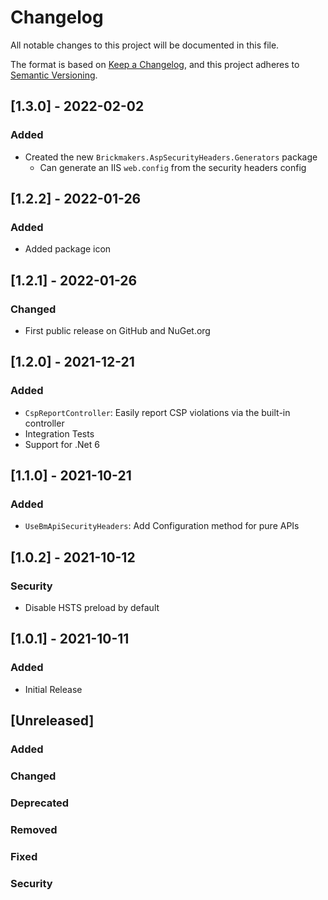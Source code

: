 # Changelog

All notable changes to this project will be documented in this file.

The format is based on [Keep a Changelog](https://keepachangelog.com/en/1.0.0/), and this project adheres
to [Semantic Versioning](https://semver.org/spec/v2.0.0.html).

## [1.3.0] - 2022-02-02

### Added

- Created the new `Brickmakers.AspSecurityHeaders.Generators` package
    - Can generate an IIS `web.config` from the security headers config

## [1.2.2] - 2022-01-26

### Added

- Added package icon

## [1.2.1] - 2022-01-26

### Changed

- First public release on GitHub and NuGet.org

## [1.2.0] - 2021-12-21

### Added

- `CspReportController`: Easily report CSP violations via the built-in controller
- Integration Tests
- Support for .Net 6

## [1.1.0] - 2021-10-21

### Added

- `UseBmApiSecurityHeaders`: Add Configuration method for pure APIs

## [1.0.2] - 2021-10-12

### Security

- Disable HSTS preload by default

## [1.0.1] - 2021-10-11

### Added

- Initial Release

## [Unreleased]

### Added

### Changed

### Deprecated

### Removed

### Fixed

### Security
